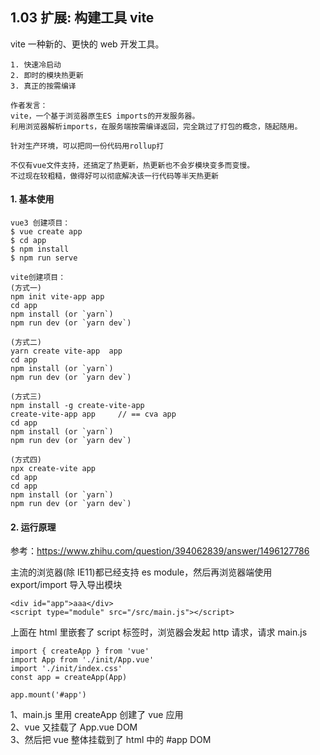 ## 1.03 扩展: 构建工具 vite

vite 一种新的、更快的 web 开发工具。

```
1. 快速冷启动
2. 即时的模块热更新
3. 真正的按需编译
```

```
作者发言：
vite，一个基于浏览器原生ES imports的开发服务器。
利用浏览器解析imports，在服务端按需编译返回，完全跳过了打包的概念，随起随用。

针对生产环境，可以把同一份代码用rollup打

不仅有vue文件支持，还搞定了热更新，热更新也不会岁模块变多而变慢。
不过现在较粗糙，做得好可以彻底解决该一行代码等半天热更新
```

#### 1. 基本使用

```
vue3 创建项目：
$ vue create app
$ cd app
$ npm install
$ npm run serve

vite创建项目：
(方式一)
npm init vite-app app
cd app
npm install (or `yarn`)
npm run dev (or `yarn dev`)

(方式二)
yarn create vite-app  app
cd app
npm install (or `yarn`)
npm run dev (or `yarn dev`)

(方式三)
npm install -g create-vite-app
create-vite-app app     // == cva app
cd app
npm install (or `yarn`)
npm run dev (or `yarn dev`)

(方式四)
npx create-vite app
cd app
cd app
npm install (or `yarn`)
npm run dev (or `yarn dev`)
```

#### 2. 运行原理

参考：<https://www.zhihu.com/question/394062839/answer/1496127786>

主流的浏览器(除 IE11)都已经支持 es module，然后再浏览器端使用 export/import 导入导出模块

```
<div id="app">aaa</div>
<script type="module" src="/src/main.js"></script>
```

上面在 html 里嵌套了 script 标签时，浏览器会发起 http 请求，请求 main.js

```
import { createApp } from 'vue'
import App from './init/App.vue'
import './init/index.css'
const app = createApp(App)

app.mount('#app')
```

1、main.js 里用 createApp 创建了 vue 应用  
2、vue 又挂载了 App.vue DOM  
3、然后把 vue 整体挂载到了 html 中的 #app DOM
